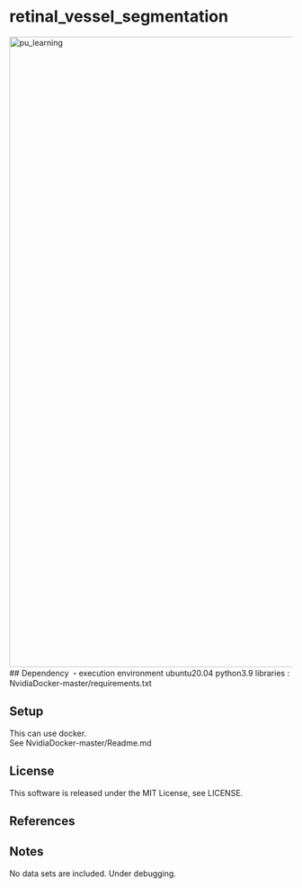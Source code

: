 # retinal_vessel_segmentation
<img width="1120" alt="pu_learning" src="https://user-images.githubusercontent.com/81740811/168010155-a9a1bb29-a22d-494b-8ceb-a7eee9f76574.png">
## Dependency
・execution environment  
ubuntu20.04  
python3.9  
libraries : NvidiaDocker-master/requirements.txt

## Setup
This can use docker.  
See NvidiaDocker-master/Readme.md

## License
This software is released under the MIT License, see LICENSE.

## References

## Notes
No data sets are included. 
Under debugging.  



